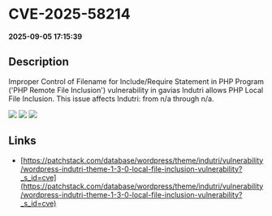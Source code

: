 # CVE-2025-58214

**2025-09-05 17:15:39**

## Description
Improper Control of Filename for Include/Require Statement in PHP Program ('PHP Remote File Inclusion') vulnerability in gavias Indutri allows PHP Local File Inclusion. This issue affects Indutri: from n/a through n/a.

![](https://img.shields.io/static/v1?label=Score&message=8.1&color=red)
![](https://img.shields.io/static/v1?label=Severity&message=HIGH&color=red)
![](https://img.shields.io/static/v1?label=CWE&message=RFI&color=green)

## Links
- [https://patchstack.com/database/wordpress/theme/indutri/vulnerability/wordpress-indutri-theme-1-3-0-local-file-inclusion-vulnerability?_s_id=cve](https://patchstack.com/database/wordpress/theme/indutri/vulnerability/wordpress-indutri-theme-1-3-0-local-file-inclusion-vulnerability?_s_id=cve)
